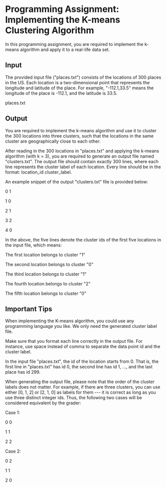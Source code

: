 # Programming Assignment: Implementing the K-means Clustering Algorithm

In this programming assignment, you are required to implement the k-means algorithm and apply it to a real-life data set.

## Input

The provided input file ("places.txt") consists of the locations of 300 places in the US. Each location is a two-dimensional point that represents the longitude and latitude of the place. For example, "-112.1,33.5" means the longitude of the place is -112.1, and the latitude is 33.5.

places.txt


## Output

You are required to implement the k-means algorithm and use it to cluster the 300 locations into three clusters, such that the locations in the same cluster are geographically close to each other.

After reading in the 300 locations in "places.txt" and applying the k-means algorithm (with k = 3), you are required to generate an output file named "clusters.txt". The output file should contain exactly 300 lines, where each line represents the cluster label of each location. Every line should be in the format: location_id cluster_label.

An example snippet of the output "clusters.txt" file is provided below:

0 1

1 0

2 1

3 2

4 0

In the above, the five lines denote the cluster ids of the first five locations in the input file, which means:

The first location belongs to cluster "1"

The second location belongs to cluster "0"

The third location belongs to cluster "1"

The fourth location belongs to cluster "2"

The fifth location belongs to cluster "0"

## Important Tips

When implementing the K-means algorithm, you could use any programming language you like. We only need the generated cluster label file.

Make sure that you format each line correctly in the output file. For instance, use space instead of comma to separate the data point id and the cluster label.

In the input file "places.txt", the id of the location starts from 0. That is, the first line in "places.txt" has id 0, the second line has id 1, ..., and the last place has id 299.

When generating the output file, please note that the order of the cluster labels does not matter. For example, if there are three clusters, you can use either [0, 1, 2] or [2, 1, 0] as labels for them --- it is correct as long as you use three distinct integer ids. Thus, the following two cases will be considered equivalent by the grader:

Case 1:

0 0

1 1

2 2

Case 2:

0 2

1 1

2 0